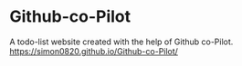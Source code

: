 # Github-co-Pilot
A todo-list website created with the help of Github co-Pilot. https://simon0820.github.io/Github-co-Pilot/
